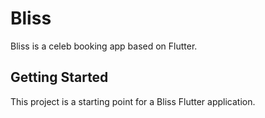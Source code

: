 # Bliss

Bliss is a celeb booking app based on Flutter.

## Getting Started

This project is a starting point for a Bliss Flutter application.
